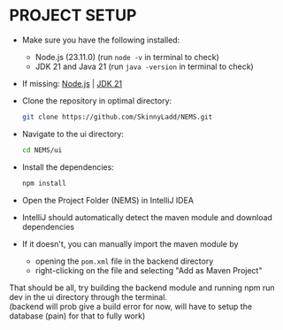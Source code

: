 # PROJECT SETUP
  - Make sure you have the following installed:
    - Node.js (23.11.0) (run `node -v` in terminal to check)
    - JDK 21 and Java 21 (run `java -version` in terminal to check)   
  - If missing: [Node.js](https://nodejs.org/dist/v23.11.0/node-v23.11.0-x64.msi) | [JDK 21](https://download.oracle.com/java/21/latest/jdk-21_windows-x64_bin.msi)
  

  
  - Clone the repository in optimal directory:
    ```bash
    git clone https://github.com/SkinnyLadd/NEMS.git
    ```
    
  - Navigate to the ui directory:
    ```bash
    cd NEMS/ui
    ```
  - Install the dependencies:
    ```bash
    npm install
    ```
  
  - Open the Project Folder (NEMS) in IntelliJ IDEA
  - IntelliJ should automatically detect the maven module and download dependencies
  - If it doesn't, you can manually import the maven module by
    - opening the `pom.xml` file in the backend directory
    - right-clicking on the file and selecting "Add as Maven Project"
  
  That should be all, try building the backend module and running npm run dev in the ui directory through the terminal.  
  (backend will prob give a build error for now, will have to setup the database (pain) for that to fully work)
    